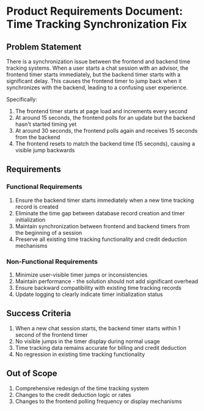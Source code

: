 # Product Requirements Document: Time Tracking Synchronization Fix

## Problem Statement
There is a synchronization issue between the frontend and backend time tracking systems. When a user starts a chat session with an advisor, the frontend timer starts immediately, but the backend timer starts with a significant delay. This causes the frontend timer to jump back when it synchronizes with the backend, leading to a confusing user experience.

Specifically:
1. The frontend timer starts at page load and increments every second
2. At around 15 seconds, the frontend polls for an update but the backend hasn't started timing yet
3. At around 30 seconds, the frontend polls again and receives 15 seconds from the backend
4. The frontend resets to match the backend time (15 seconds), causing a visible jump backwards

## Requirements

### Functional Requirements
1. Ensure the backend timer starts immediately when a new time tracking record is created
2. Eliminate the time gap between database record creation and timer initialization
3. Maintain synchronization between frontend and backend timers from the beginning of a session
4. Preserve all existing time tracking functionality and credit deduction mechanisms

### Non-Functional Requirements
1. Minimize user-visible timer jumps or inconsistencies
2. Maintain performance - the solution should not add significant overhead
3. Ensure backward compatibility with existing time tracking records
4. Update logging to clearly indicate timer initialization status

## Success Criteria
1. When a new chat session starts, the backend timer starts within 1 second of the frontend timer
2. No visible jumps in the timer display during normal usage
3. Time tracking data remains accurate for billing and credit deduction
4. No regression in existing time tracking functionality

## Out of Scope
1. Comprehensive redesign of the time tracking system
2. Changes to the credit deduction logic or rates
3. Changes to the frontend polling frequency or display mechanisms 